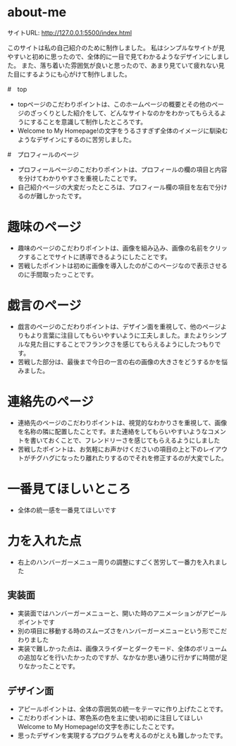 # about-me
サイトURL: http://127.0.0.1:5500/index.html

このサイトは私の自己紹介のために制作しました。
私はシンプルなサイトが見やすいと初めに思ったので、全体的に一目で見てわかるようなデザインにしました。
また、落ち着いた雰囲気が良いと思ったので、あまり見ていて疲れない見た目にするようにも心がけて制作しました。

#　top
- topページのこだわりポイントは、このホームページの概要とその他のページのざっくりとした紹介をして、どんなサイトなのかをわかってもらえるようにすることを意識して制作したところです。
- Welcome to My Homepage!の文字をうるさすぎず全体のイメージに馴染むようなデザインにするのに苦労しました。

#　プロフィールのページ
- プロフィールページのこだわりポイントは、プロフィールの欄の項目と内容を分けてわかりやすさを重視したことです。
- 自己紹介ページの大変だったところは、プロフィール欄の項目を左右で分けるのが難しかったです。

# 趣味のページ
- 趣味のページのこだわりポイントは、画像を組み込み、画像の名前をクリックすることでサイトに誘導できるようにしたことです。
- 苦戦したポイントは初めに画像を導入したのがこのページなので表示させるのに手間取ったっことです。

# 戯言のページ
- 戯言のページのこだわりポイントは、デザイン面を重視して、他のページよりもより言葉に注目してもらいやすいように工夫しました。またよりシンプルな見た目にすることでフランクさを感じてもらえるようにしたつもりです。
- 苦戦した部分は、最後まで今日の一言の右の画像の大きさをどうするかを悩みました。

# 連絡先のページ
- 連絡先のページのこだわりポイントは、視覚的なわかりさを重視して、画像を名称の隣に配置したことです。また連絡をしてもらいやすいようなコメントを書いておくことで、フレンドリーさを感じてもらえるようにしました
- 苦戦したポイントは、お気軽にお声かけくださいの項目の上と下のレイアウトがチグハグになったり離れたりするのでそれを修正するのが大変でした。

# 一番見てほしいところ
- 全体の統一感を一番見てほしいです

# 力を入れた点
- 右上のハンバーガーメニュー周りの調整にすごく苦労して一番力を入れました

## 実装面
- 実装面ではハンバーガーメニューと、開いた時のアニメーションがアピールポイントです
- 別の項目に移動する時のスムーズさをハンバーガーメニューという形でこだわりました
- 実装で難しかった点は、画像スライダーとダークモード、全体のボリュームの追加などを行いたかったのですが、なかなか思い通りに行かずに時間が足りなかったことです。

## デザイン面
- アピールポイントは、全体の雰囲気の統一をテーマに作り上げたことです。
- こだわりポイントは、寒色系の色を主に使い初めに注目してほしいWelcome to My Homepage!の文字を赤にしたことです。
- 思ったデザインを実現するプログラムを考えるのがとえも難しかったです。